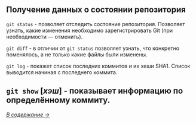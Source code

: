 ## **Получение данных о состоянии репозитория**

`git status` - позволяет отследить состояние репозитория. Позволяет узнать, какие изменения необходимо зарегистрировать Git (при необходимости — отменить).

`git diff` - в отличии от `git status` позволяет узнать, что конкретно поменялось, а не только какие файлы были изменены.

`git log` - покажет список последних коммитов и их хеши SHA1. Список выводится начиная с последнего коммита.

`git show` [*хэш*] - показывает информацию по определённому коммиту.
---
[*В содержание →*](/readme.md)